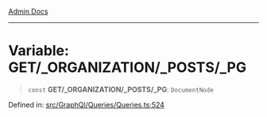 [Admin Docs](/)

***

# Variable: GET/_ORGANIZATION/_POSTS/_PG

> `const` **GET/_ORGANIZATION/_POSTS/_PG**: `DocumentNode`

Defined in: [src/GraphQl/Queries/Queries.ts:524](https://github.com/PalisadoesFoundation/talawa-admin/blob/main/src/GraphQl/Queries/Queries.ts#L524)
